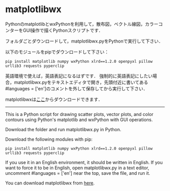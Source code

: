 # matplotlibwx
PythonのmatplotlibとwxPythonを利用して，散布図，ベクトル線図，カラーコンターをGUI操作で描くPythonスクリプトです．

フォルダごとダウンロードして，matplotlibwx.pyをPythonで実行して下さい．

以下のモジュールをpipでダウンロードして下さい：
```
pip install matplotlib numpy wxPython xlrd==1.2.0 openpyxl pillow urllib3 requests pyperclip
```

英語環境で使えば，英語表記になるはずです．
強制的に英語表記にしたい場合，matplotlibwx.pyをテキストエディタで開き，先頭付近に書いてある#languages = ['en']のコメントを外して保存してから実行して下さい．

matplotlibwxは[ここ](https://github.com/gitwamoto/matplotlibwx)からダウンロードできます．

---

This is a Python script for drawing scatter plots, vector plots, and color contours using Python's matplotlib and wxPython with GUI operations.

Download the folder and run matplotlibwx.py in Python.

Download the following modules with pip:
```
pip install matplotlib numpy wxPython xlrd==1.2.0 openpyxl pillow urllib3 requests pyperclip
```

If you use it in an English environment, it should be written in English.
If you want to force it to be in English, open matplotlibwx.py in a text editor, uncomment #languages = ['en'] near the top, save the file, and run it.

You can download matplotlibwx from [here](https://github.com/gitwamoto/matplotlibwx).
